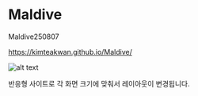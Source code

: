 # Maldive
Maldive250807

https://kimteakwan.github.io/Maldive/

![alt text](images/main.png)

반응형 사이트로 각 화면 크기에 맞춰서 레이아웃이 변경됩니다.